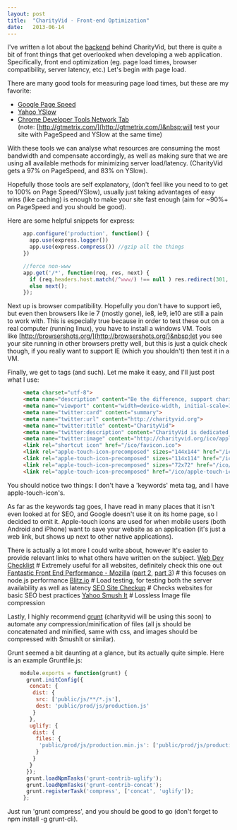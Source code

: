 ```yaml
---
layout: post
title:  "CharityVid - Front-end Optimization"
date:   2013-06-14
---
```


I've written a lot about the [backend](http://www.zolmeister.com/2013/05/charityvid-server-configuration.html) behind CharityVid, but there is quite a bit of front things that get overlooked when developing a web application. Specifically, front end optimization (eg. page load times, browser compatibility, server latency, etc.) Let's begin with page load.

There are many good tools for measuring page load times, but these are my favorite:

*   [Google Page Speed](https://developers.google.com/speed/pagespeed/insights)
*   [Yahoo YSlow](http://developer.yahoo.com/yslow/)
*   [Chrome Developer Tools Network Tab](https://developers.google.com/chrome-developer-tools/docs/network)<div>(note:&nbsp;[http://gtmetrix.com/](http://gtmetrix.com/)&nbsp;will test your site with PageSpeed and YSlow at the same time)

With these tools we can analyse what resources are consuming the most bandwidth and compensate accordingly, as well as making sure that we are using all available methods for minimizing server load/latency. (CharityVid gets a 97% on PageSpeed, and 83% on YSlow).

Hopefully those tools are self explanatory, (don't feel like you need to to get to 100% on Page Speed/YSlow), usually just taking advantages of easy wins (like caching) is enough to make your site fast enough (aim for ~90%+ on PageSpeed and you should be good).

Here are some helpful snippets for express:

```js
     app.configure('production', function() {
       app.use(express.logger())
       app.use(express.compress()) //gzip all the things
     })
```

```js
     //force non-www
     app.get('/*', function(req, res, next) {
       if (req.headers.host.match(/^www/) !== null ) res.redirect(301,'http://' + req.headers.host.replace(/^www\./, '') + req.url);
       else next();
     });
```
Next up is browser compatibility. Hopefully you don't have to support ie6, but even then browsers like ie 7 (mostly gone), ie8, ie9, ie10 are still a pain to work with. This is especially true because in order to test these out on a real computer (running linux), you have to install a windows VM. Tools like&nbsp;[http://browsershots.org/](http://browsershots.org/)&nbsp;let you see your site running in other browsers pretty well, but this is just a quick check though, if you really want to support IE (which you shouldn't) then test it in a VM.

Finally, we get to <meta> tags (and such). Let me make it easy, and I'll just post what I use:

```html
     <meta charset="utf-8">
     <meta name="description" content="Be the difference, support charity just by watching a video.">
     <meta name="viewport" content="width=device-width, initial-scale=1, maximum-scale=1">
     <meta name="twitter:card" content="summary">
     <meta name="twitter:url" content="http://charityvid.org">
     <meta name="twitter:title" content="CharityVid">
     <meta name="twitter:description" content="CharityVid is dedicated to enabling people to donate to charity, even if all they can afford is their time. By donating just a few minutes day you can make a difference.">
     <meta name="twitter:image" content="http://charityvid.org/ico/apple-touch-icon-144-precomposed.png">
     <link rel="shortcut icon" href="/ico/favicon.ico">
     <link rel="apple-touch-icon-precomposed" sizes="144x144" href="/ico/apple-touch-icon-144-precomposed.png">
     <link rel="apple-touch-icon-precomposed" sizes="114x114" href="/ico/apple-touch-icon-114-precomposed.png">
     <link rel="apple-touch-icon-precomposed" sizes="72x72" href="/ico/apple-touch-icon-72-precomposed.png">
     <link rel="apple-touch-icon-precomposed" href="/ico/apple-touch-icon-57-precomposed.png">
```
You should notice two things: I don't have a 'keywords' meta tag, and I have apple-touch-icon's.

As far as the keywords tag goes, I have read in many places that it isn't even looked at for SEO, and Google doesn't use it on its home page, so I decided to omit it. Apple-touch icons are used for when mobile users (both Android and iPhone) want to save your website as an application (it's just a web link, but shows up next to other native applications).

There is actually a lot more I could write about, however It's easier to provide relevant links to what others have written on the subject.
[Web Dev Checklist](http://webdevchecklist.com/) # Extremely useful for all websites, definitely check this one out
[Fantastic Front End Performance - Mozilla](https://hacks.mozilla.org/2012/12/fantastic-front-end-performance-part-1-concatenate-compress-cache-a-node-js-holiday-season-part-4/)&nbsp;([part 2](https://hacks.mozilla.org/2013/02/fantastic-front-end-performance-in-node-part-2-a-node-js-holiday-season-part-6/),&nbsp;[part 3](https://hacks.mozilla.org/2013/03/fantastic-front-end-performance-part-3-big-performance-wins-by-optimizing-fonts-a-node-js-holiday-season-part-8/)) # this focuses on node.js performance
[Blitz.io](http://blitz.io/)&nbsp;# Load testing, for testing both the server availability as well as latency
[SEO Site Checkup](http://www.seositecheckup.com/) # Checks websites for basic SEO best practices
[Yahoo Smush It](http://www.smushit.com/ysmush.it/)&nbsp;# Lossless Image file compression

Lastly, I highly recommend [grunt](http://gruntjs.com/)&nbsp;(charityvid will be using this soon) to automate any compression/minification of files (all js should be concatenated and minified, same with css, and images should be compressed with SmushIt or similar).

Grunt seemed a bit daunting at a glance, but its actually quite simple. Here is an example Gruntfile.js:

```js
    module.exports = function(grunt) {
      grunt.initConfig({
       concat: {
        dist: {
         src: ['public/js/**/*.js'],
         dest: 'public/prod/js/production.js'
        }
       },
       uglify: {
        dist: {
         files: {
          'public/prod/js/production.min.js': ['public/prod/js/production.js']
         }
        }
       }
      });
      grunt.loadNpmTasks('grunt-contrib-uglify');
      grunt.loadNpmTasks('grunt-contrib-concat');
      grunt.registerTask('compress', ['concat', 'uglify']);
     };
```
Just run 'grunt compress', and you should be good to go (don't forget to npm install -g grunt-cli).
